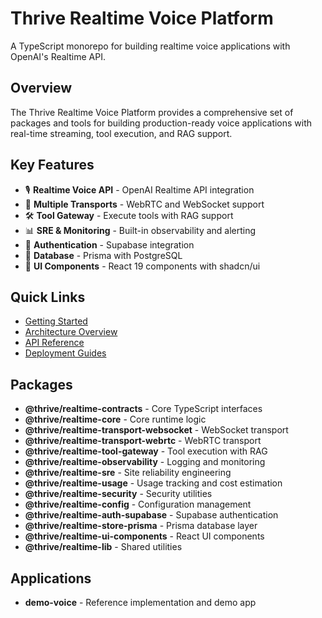 # Thrive Realtime Voice Platform

A TypeScript monorepo for building realtime voice applications with OpenAI's Realtime API.

## Overview

The Thrive Realtime Voice Platform provides a comprehensive set of packages and tools for building production-ready voice applications with real-time streaming, tool execution, and RAG support.

## Key Features

- 🎙️ **Realtime Voice API** - OpenAI Realtime API integration
- 🔌 **Multiple Transports** - WebRTC and WebSocket support
- 🛠️ **Tool Gateway** - Execute tools with RAG support
- 📊 **SRE & Monitoring** - Built-in observability and alerting
- 🔐 **Authentication** - Supabase integration
- 💾 **Database** - Prisma with PostgreSQL
- 🎨 **UI Components** - React 19 components with shadcn/ui

## Quick Links

- [Getting Started](./getting-started/)
- [Architecture Overview](./architecture/)
- [API Reference](./api/)
- [Deployment Guides](./deployment/)

## Packages

- **@thrive/realtime-contracts** - Core TypeScript interfaces
- **@thrive/realtime-core** - Core runtime logic
- **@thrive/realtime-transport-websocket** - WebSocket transport
- **@thrive/realtime-transport-webrtc** - WebRTC transport
- **@thrive/realtime-tool-gateway** - Tool execution with RAG
- **@thrive/realtime-observability** - Logging and monitoring
- **@thrive/realtime-sre** - Site reliability engineering
- **@thrive/realtime-usage** - Usage tracking and cost estimation
- **@thrive/realtime-security** - Security utilities
- **@thrive/realtime-config** - Configuration management
- **@thrive/realtime-auth-supabase** - Supabase authentication
- **@thrive/realtime-store-prisma** - Prisma database layer
- **@thrive/realtime-ui-components** - React UI components
- **@thrive/realtime-lib** - Shared utilities

## Applications

- **demo-voice** - Reference implementation and demo app
